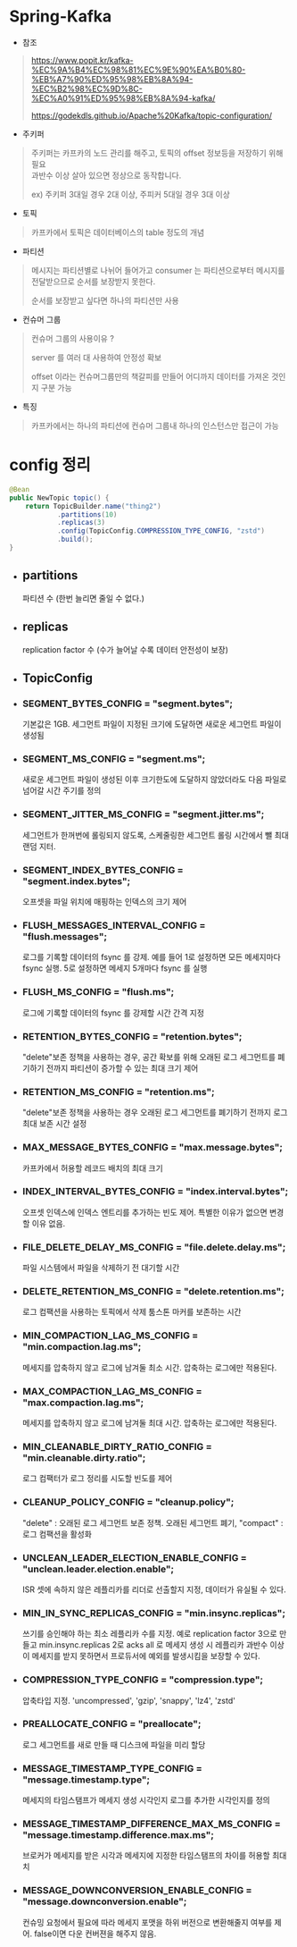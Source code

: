 # Spring-Kafka

* 참조
> https://www.popit.kr/kafka-%EC%9A%B4%EC%98%81%EC%9E%90%EA%B0%80-%EB%A7%90%ED%95%98%EB%8A%94-%EC%B2%98%EC%9D%8C-%EC%A0%91%ED%95%98%EB%8A%94-kafka/   <br/>
>
> https://godekdls.github.io/Apache%20Kafka/topic-configuration/
> 
* 주키퍼
> 주키퍼는 카프카의 노드 관리를 해주고, 토픽의 offset 정보등을 저장하기 위해 필요    
> 과반수 이상 살아 있으면 정상으로 동작합니다.  
> 
> ex) 주키퍼 3대일 경우 2대 이상, 주피커 5대일 경우 3대 이상

* 토픽
> 카프카에서 토픽은 데이터베이스의 table 정도의 개념   

* 파티션
> 메시지는 파티션별로 나뉘어 들어가고 consumer 는 파티션으로부터 메시지를 전달받으므로
> 순서를 보장받지 못한다.   
> 
> 순서를 보장받고 싶다면 하나의 파티션만 사용

* 컨슈머 그룹
> 컨슈머 그룹의 사용이유 ?    
> 
> server 를 여러 대 사용하여 안정성 확보   
> 
> offset 이라는 컨슈머그룹만의 책갈피를 만들어 어디까지 데이터를 가져온 것인지 구분 가능
> 
* 특징
> 카프카에서는 하나의 파티션에 컨슈머 그룹내 하나의 인스턴스만 접근이 가능

# config 정리
```java
@Bean
public NewTopic topic() {
    return TopicBuilder.name("thing2")
            .partitions(10)
            .replicas(3)
            .config(TopicConfig.COMPRESSION_TYPE_CONFIG, "zstd")
            .build();
}
```

* ## partitions   
  파티션 수 (한번 늘리면 줄일 수 없다.)

* ## replicas   
  replication factor 수 (수가 늘어날 수록 데이터 안전성이 보장)

* ## TopicConfig
* ### SEGMENT_BYTES_CONFIG = "segment.bytes";   
  기본값은 1GB. 세그먼트 파일이 지정된 크기에 도달하면 새로운 세그먼트 파일이 생성됨

* ### SEGMENT_MS_CONFIG = "segment.ms";
  새로운 세그먼트 파일이 생성된 이후 크기한도에 도달하지 않았더라도 다음 파일로 넘어갈 시간 주기를 정의

* ### SEGMENT_JITTER_MS_CONFIG = "segment.jitter.ms";
  세그먼트가 한꺼번에 롤링되지 않도록, 스케줄링한 세그먼트 롤링 시간에서 뺄 최대 랜덤 지터.

* ### SEGMENT_INDEX_BYTES_CONFIG = "segment.index.bytes";
   오프셋을 파일 위치에 매핑하는 인덱스의 크기 제어

* ### FLUSH_MESSAGES_INTERVAL_CONFIG = "flush.messages";
  로그를 기록할 데이터의 fsync 를 강제. 예를 들어 1로 설정하면 모든 메세지마다 fsync 실행. 5로 설정하면
메세지 5개마다 fsync 를 실행

* ### FLUSH_MS_CONFIG = "flush.ms";  
  로그에 기록할 데이터의 fsync 를 강제할 시간 간격 지정

* ### RETENTION_BYTES_CONFIG = "retention.bytes";
   "delete"보존 정책을 사용하는 경우, 공간 확보를 위해 오래된 로그 세그먼트를 폐기하기 전까지 파티션이 증가할 수 있는 최대 크기 제어

* ### RETENTION_MS_CONFIG = "retention.ms";
  "delete"보존 정책을 사용하는 경우 오래된 로그 세그먼트를 폐기하기 전까지 로그 최대 보존 시간 설정

* ### MAX_MESSAGE_BYTES_CONFIG = "max.message.bytes";
  카프카에서 허용할 레코드 배치의 최대 크기

* ### INDEX_INTERVAL_BYTES_CONFIG = "index.interval.bytes";
  오프셋 인덱스에 인덱스 엔트리를 추가하는 빈도 제어. 특별한 이유가 없으면 변경할 이유 없음.

* ### FILE_DELETE_DELAY_MS_CONFIG = "file.delete.delay.ms";
  파일 시스템에서 파일을 삭제하기 전 대기할 시간

* ### DELETE_RETENTION_MS_CONFIG = "delete.retention.ms";
  로그 컴팩션을 사용하는 토픽에서 삭제 툼스톤 마커를 보존하는 시간

* ### MIN_COMPACTION_LAG_MS_CONFIG = "min.compaction.lag.ms";
  메세지를 압축하지 않고 로그에 남겨둘 최소 시간. 압축하는 로그에만 적용된다.

* ### MAX_COMPACTION_LAG_MS_CONFIG = "max.compaction.lag.ms";
  메세지를 압축하지 않고 로그에 남겨둘 최대 시간. 압축하는 로그에만 적용된다.

* ### MIN_CLEANABLE_DIRTY_RATIO_CONFIG = "min.cleanable.dirty.ratio";
  로그 컴팩터가 로그 정리를 시도할 빈도를 제어

* ### CLEANUP_POLICY_CONFIG = "cleanup.policy";
  "delete" : 오래된 로그 세그먼트 보존 정책. 오래된 세그먼트 폐기, "compact" : 로그 컴팩션을 활성화

* ###  UNCLEAN_LEADER_ELECTION_ENABLE_CONFIG = "unclean.leader.election.enable";
  ISR 셋에 속하지 않은 레플리카를 리더로 선출할지 지정, 데이터가 유실될 수 있다.

* ### MIN_IN_SYNC_REPLICAS_CONFIG = "min.insync.replicas";
   쓰기를 승인해야 하는 최소 레플리카 수를 지정. 예로 replication factor 3으로 만들고 min.insync.replicas 2로 acks all 로 메세지 생성 시
레플리카 과반수 이상이 메세지를 받지 못하면서 프로듀서에 예외를 발생시킴을 보장할 수 있다.

* ### COMPRESSION_TYPE_CONFIG = "compression.type";
  압축타입 지정. 'uncompressed', 'gzip', 'snappy', 'lz4', 'zstd'

* ### PREALLOCATE_CONFIG = "preallocate";
  로그 세그먼트를 새로 만들 때 디스크에 파일을 미리 할당

* ### MESSAGE_TIMESTAMP_TYPE_CONFIG = "message.timestamp.type";
  메세지의 타임스탬프가 메세지 생성 시각인지 로그를 추가한 시각인지를 정의

* ### MESSAGE_TIMESTAMP_DIFFERENCE_MAX_MS_CONFIG = "message.timestamp.difference.max.ms";
  브로커가 메세지를 받은 시각과 메세지에 지정한 타임스탬프의 차이를 허용할 최대치

* ### MESSAGE_DOWNCONVERSION_ENABLE_CONFIG = "message.downconversion.enable";
  컨슈밍 요청에서 필요에 따라 메세지 포맷을 하위 버전으로 변환해줄지 여부를 제어. false이면 다운 컨버젼을 해주지 않음.












































